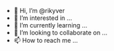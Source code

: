 - 👋 Hi, I’m @rikyver
- 👀 I’m interested in ...
- 🌱 I’m currently learning ...
- 💞️ I’m looking to collaborate on ...
- 📫 How to reach me ...

<!---
rikyver/rikyver is a ✨ special ✨ repository because its `README.md` (this file) appears on your GitHub profile.
You can click the Preview link to take a look at your changes.
--->
